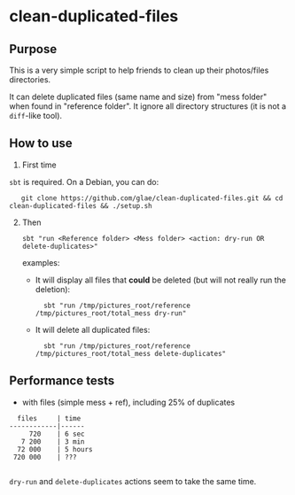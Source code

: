 # clean-duplicated-files

## Purpose

This is a very simple script to help friends to clean up their photos/files directories.

It can delete duplicated files (same name and size) from "mess folder" when found in "reference folder".
It ignore all directory structures (it is not a `diff`-like tool).

 ## How to use
 
1. First time

`sbt` is required. On a Debian, you can do:

       git clone https://github.com/glae/clean-duplicated-files.git && cd clean-duplicated-files && ./setup.sh
    
2. Then

       sbt "run <Reference folder> <Mess folder> <action: dry-run OR delete-duplicates>"
       
    examples: 

    - It will display all files that **could** be deleted (but will not really run the deletion):

            sbt "run /tmp/pictures_root/reference /tmp/pictures_root/total_mess dry-run"
       
    - It will delete all duplicated files:

            sbt "run /tmp/pictures_root/reference /tmp/pictures_root/total_mess delete-duplicates"
     

## Performance tests

- with files (simple mess + ref), including 25% of duplicates

```
  files     | time 
------------|------
     720    | 6 sec                      
   7 200    | 3 min
  72 000    | 5 hours
 720 000    | ???
 
```

`dry-run` and `delete-duplicates` actions seem to take the same time.

